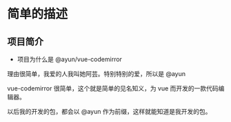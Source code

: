 # 简单的描述
## 项目简介
- 项目为什么是 @ayun/vue-codemirror

理由很简单，我爱的人我叫她阿芸。特别特别的爱，所以是 @ayun 

vue-codemirror 很简单，这个就是简单的见名知义，为 vue 而开发的一款代码编辑器。

以后我的开发的包，都会以 @ayun 作为前缀，这样就能知道是我开发的包。